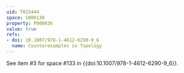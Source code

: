 ```yaml
---
uid: T015444
space: S000130
property: P000036
value: true
refs:
- doi: 10.1007/978-1-4612-6290-9_6
  name: Counterexamples in Topology
---
```


See item #3 for space #133 in {{doi:10.1007/978-1-4612-6290-9_6}}.
